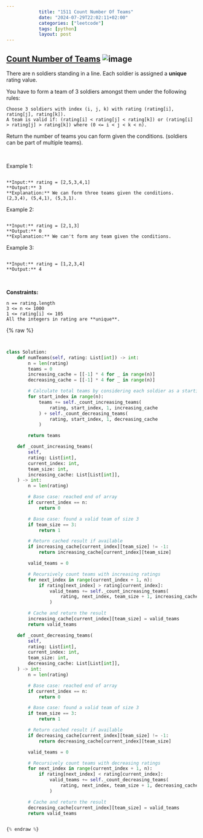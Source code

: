 ```yaml
---
            title: "1511 Count Number Of Teams"
            date: "2024-07-29T22:02:11+02:00"
            categories: ["leetcode"]
            tags: [python]
            layout: post
---
```

            
## [Count Number of Teams](https://leetcode.com/problems/count-number-of-teams) ![image](https://img.shields.io/badge/Difficulty-Medium-orange)

There are n soldiers standing in a line. Each soldier is assigned a **unique** rating value.

You have to form a team of 3 soldiers amongst them under the following rules:

	Choose 3 soldiers with index (i, j, k) with rating (rating[i], rating[j], rating[k]).
	A team is valid if: (rating[i] < rating[j] < rating[k]) or (rating[i] > rating[j] > rating[k]) where (0 <= i < j < k < n).

Return the number of teams you can form given the conditions. (soldiers can be part of multiple teams).

 

Example 1:

```

**Input:** rating = [2,5,3,4,1]
**Output:** 3
**Explanation:** We can form three teams given the conditions. (2,3,4), (5,4,1), (5,3,1). 

```

Example 2:

```

**Input:** rating = [2,1,3]
**Output:** 0
**Explanation:** We can't form any team given the conditions.

```

Example 3:

```

**Input:** rating = [1,2,3,4]
**Output:** 4

```

 

**Constraints:**

	n == rating.length
	3 <= n <= 1000
	1 <= rating[i] <= 105
	All the integers in rating are **unique**.

{% raw %}


````python


class Solution:
    def numTeams(self, rating: List[int]) -> int:
        n = len(rating)
        teams = 0
        increasing_cache = [[-1] * 4 for _ in range(n)]
        decreasing_cache = [[-1] * 4 for _ in range(n)]

        # Calculate total teams by considering each soldier as a starting point
        for start_index in range(n):
            teams += self._count_increasing_teams(
                rating, start_index, 1, increasing_cache
            ) + self._count_decreasing_teams(
                rating, start_index, 1, decreasing_cache
            )

        return teams

    def _count_increasing_teams(
        self,
        rating: List[int],
        current_index: int,
        team_size: int,
        increasing_cache: List[List[int]],
    ) -> int:
        n = len(rating)

        # Base case: reached end of array
        if current_index == n:
            return 0

        # Base case: found a valid team of size 3
        if team_size == 3:
            return 1

        # Return cached result if available
        if increasing_cache[current_index][team_size] != -1:
            return increasing_cache[current_index][team_size]

        valid_teams = 0

        # Recursively count teams with increasing ratings
        for next_index in range(current_index + 1, n):
            if rating[next_index] > rating[current_index]:
                valid_teams += self._count_increasing_teams(
                    rating, next_index, team_size + 1, increasing_cache
                )

        # Cache and return the result
        increasing_cache[current_index][team_size] = valid_teams
        return valid_teams

    def _count_decreasing_teams(
        self,
        rating: List[int],
        current_index: int,
        team_size: int,
        decreasing_cache: List[List[int]],
    ) -> int:
        n = len(rating)

        # Base case: reached end of array
        if current_index == n:
            return 0

        # Base case: found a valid team of size 3
        if team_size == 3:
            return 1

        # Return cached result if available
        if decreasing_cache[current_index][team_size] != -1:
            return decreasing_cache[current_index][team_size]

        valid_teams = 0

        # Recursively count teams with decreasing ratings
        for next_index in range(current_index + 1, n):
            if rating[next_index] < rating[current_index]:
                valid_teams += self._count_decreasing_teams(
                    rating, next_index, team_size + 1, decreasing_cache
                )

        # Cache and return the result
        decreasing_cache[current_index][team_size] = valid_teams
        return valid_teams


{% endraw %}
